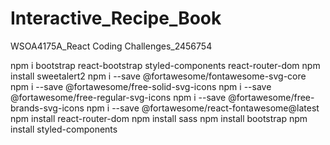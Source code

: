 # Interactive_Recipe_Book
WSOA4175A_React Coding Challenges_2456754

npm i bootstrap react-bootstrap styled-components react-router-dom
npm install sweetalert2
npm i --save @fortawesome/fontawesome-svg-core
npm i --save @fortawesome/free-solid-svg-icons
npm i --save @fortawesome/free-regular-svg-icons
npm i --save @fortawesome/free-brands-svg-icons
npm i --save @fortawesome/react-fontawesome@latest
npm install react-router-dom
npm install sass
npm install bootstrap
npm install styled-components

